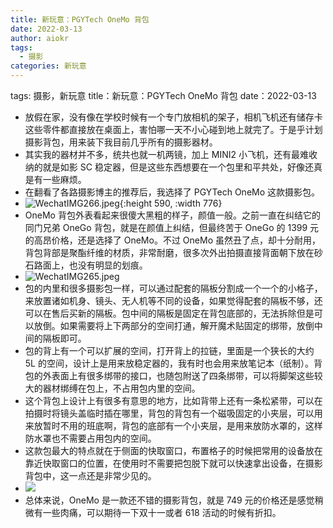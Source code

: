 ```yaml
---
title: 新玩意：PGYTech OneMo 背包
date: 2022-03-13
author: aiokr
tags:
  - 摄影
categories: 新玩意
---
```

tags: 摄影，新玩意
title：新玩意：PGYTech OneMo 背包
date：2022-03-13

- 放假在家，没有像在学校时候有一个专门放相机的架子，相机飞机还有储存卡这些零件都直接放在桌面上，害怕哪一天不小心碰到地上就完了。于是乎计划摄影背包，用来装下我目前几乎所有的摄影器材。
- 其实我的器材并不多，统共也就一机两镜，加上 MINI2 小飞机，还有最难收纳的就是如影 SC 稳定器，但是这些东西想要在一个包里和平共处，好像还真是有一些麻烦。
- 在翻看了各路摄影博主的推荐后，我选择了 PGYTech OneMo 这款摄影包。
- ![WechatIMG266.jpeg](../assets/WechatIMG266_1647167894809_0.jpeg){:height 590, :width 776}
- OneMo 背包外表看起来很傻大黑粗的样子，颜值一般。之前一直在纠结它的同门兄弟 OneGo 背包，就是在颜值上纠结，但最终苦于 OneGo 的 1399 元的高昂价格，还是选择了 OneMo。不过 OneMo 虽然丑了点，却十分耐用，背包背部是聚酯纤维的材质，非常耐磨，很多次外出拍摄直接背面朝下放在砂石路面上，也没有明显的划痕。
- ![WechatIMG265.jpeg](../assets/WechatIMG265_1647168594647_0.jpeg)
- 包的内里和很多摄影包一样，可以通过配套的隔板分割成一个一个的小格子，来放置诸如机身、镜头、无人机等不同的设备，如果觉得配套的隔板不够，还可以在售后买新的隔板。包中间的隔板是固定在背包底部的，无法拆除但是可以放倒。如果需要将上下两部分的空间打通，解开魔术贴固定的绑带，放倒中间的隔板即可。
- 包的背上有一个可以扩展的空间，打开背上的拉链，里面是一个狭长的大约 5L 的空间，设计上是用来放稳定器的，我有时也会用来放笔记本（纸制）。背包的外表面上有很多绑带的接口，也随包附送了四条绑带，可以将脚架这些较大的器材绑缚在包上，不占用包内里的空间。
- 这个背包上设计上有很多有意思的地方，比如背带上还有一条松紧带，可以在拍摄时将镜头盖临时插在哪里，背包的背包有一个磁吸固定的小夹层，可以用来放暂时不用的班底啊，背包的底部有一个小夹层，是用来放防水罩的，这样防水罩也不需要占用包内的空间。
- 这款包最大的特点就在于侧面的快取窗口，布置格子的时候把常用的设备放在靠近快取窗口的位置，在使用时不需要把包脱下就可以快速拿出设备，在摄影背包中，这一点还是非常少见的。
- ![](http://www.pgy-tech.com.cn/qfy-content/uploads/2020/11/2fe3db3a2bcd4d4685cbada202ab7d2b.jpg)
- 总体来说，OneMo 是一款还不错的摄影背包，就是 749 元的价格还是感觉稍微有一些肉痛，可以期待一下双十一或者 618 活动的时候有折扣。